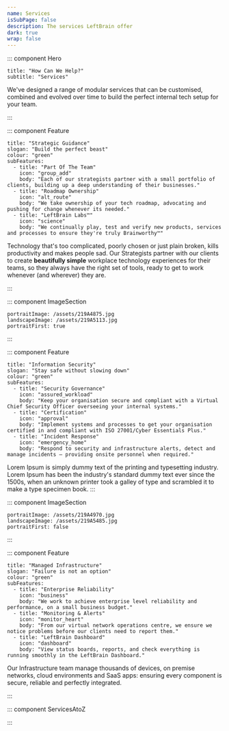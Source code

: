 ```yaml
---
name: Services
isSubPage: false
description: The services LeftBrain offer
dark: true
wrap: false
---
```

::: component Hero
~~~
title: "How Can We Help?"
subtitle: "Services"
~~~

We've designed a range of modular services that can be customised, combined and evolved over time to build the perfect internal tech setup for your team.

:::

::: component Feature
~~~
title: "Strategic Guidance"
slogan: "Build the perfect beast"
colour: "green"
subFeatures:
  - title: "Part Of The Team"
    icon: "group_add"
    body: "Each of our strategists partner with a small portfolio of clients, building up a deep understanding of their businesses."
  - title: "Roadmap Ownership"
    icon: "alt_route"
    body: "We take ownership of your tech roadmap, advocating and pushing for change whenever its needed."
  - title: "LeftBrain Labs™"
    icon: "science"
    body: "We continually play, test and verify new products, services and processes to ensure they're truly Brainworthy™"
~~~



Technology that's too complicated, poorly chosen or just plain broken, kills productivity and makes people sad. Our Strategists partner with our clients to create **beautifully simple** workplace technology experiences for their teams, so they always have the right set of tools, ready to get to work whenever (and wherever) they are.

:::

::: component ImageSection
~~~
portraitImage: /assets/219A4875.jpg
landscapeImage: /assets/219A5113.jpg
portraitFirst: true
~~~

:::

::: component Feature
~~~
title: "Information Security"
slogan: "Stay safe without slowing down"
colour: "green"
subFeatures:
  - title: "Security Governance"
    icon: "assured_workload"
    body: "Keep your organisation secure and compliant with a Virtual Chief Security Officer overseeing your internal systems."
  - title: "Certification"
    icon: "approval"
    body: "Implement systems and processes to get your organisation certified in and compliant with ISO 27001/Cyber Essentials Plus."
  - title: "Incident Response"
    icon: "emergency_home"
    body: "Respond to security and infrastructure alerts, detect and manage incidents – providing onsite personnel when required."
~~~

Lorem Ipsum is simply dummy text of the printing and typesetting industry. Lorem Ipsum has been the industry's standard dummy text ever since the 1500s, when an unknown printer took a galley of type and scrambled it to make a type specimen book. 
:::

::: component ImageSection
~~~
portraitImage: /assets/219A4970.jpg
landscapeImage: /assets/219A5485.jpg
portraitFirst: false
~~~

:::

::: component Feature
~~~
title: "Managed Infrastructure"
slogan: "Failure is not an option"
colour: "green"
subFeatures:
  - title: "Enterprise Reliability"
    icon: "business"
    body: "We work to achieve enterprise level reliability and performance, on a small business budget."
  - title: "Monitoring & Alerts"
    icon: "monitor_heart"
    body: "From our virtual network operations centre, we ensure we notice problems before our clients need to report them."
  - title: "LeftBrain Dashboard"
    icon: "dashboard"
    body: "View status boards, reports, and check everything is running smoothly in the LeftBrain Dashboard."
~~~

Our Infrastructure team manage thousands of devices, on premise networks, cloud environments and SaaS apps: ensuring every component is secure, reliable and perfectly integrated.

:::

::: component ServicesAtoZ

:::

